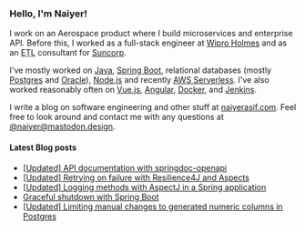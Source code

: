 ### Hello, I'm Naiyer!

I work on an Aerospace product where I build microservices and enterprise API. Before this, I worked as a full-stack engineer at [Wipro Holmes](https://www.wipro.com/holmes/) and as an <abbr title="Extract Transform Load">ETL</abbr> consultant for [Suncorp](https://www.suncorp.com.au/).

I've mostly worked on [Java](https://openjdk.java.net/), [Spring Boot](https://spring.io/projects/spring-boot), relational databases (mostly [Postgres](https://www.postgresql.org/) and [Oracle](https://www.oracle.com/database/)), [Node.js](https://nodejs.org/en/) and recently [AWS Serverless](https://aws.amazon.com/serverless/). I've also worked reasonably often on [Vue.js](https://vuejs.org/), [Angular](https://angular.io/), [Docker](https://www.docker.com/), and [Jenkins](https://www.jenkins.io/).

I write a blog on software engineering and other stuff at [naiyerasif.com](https://www.naiyerasif.com). Feel free to look around and contact me with any questions at [@naiyer@mastodon.design](https://mastodon.design/@naiyer).

#### Latest Blog posts

<!-- BLOG-POST-LIST:START -->
- [[Updated] API documentation with springdoc-openapi](https://www.naiyerasif.com/post/2020/06/27/api-documentation-with-springdoc-openapi/)
- [[Updated] Retrying on failure with Resilience4J and Aspects](https://www.naiyerasif.com/post/2020/09/26/retrying-on-failure-with-resilience4j-and-aspects/)
- [[Updated] Logging methods with AspectJ in a Spring application](https://www.naiyerasif.com/post/2020/09/13/logging-methods-with-aspectj-in-a-spring-application/)
- [Graceful shutdown with Spring Boot](https://www.naiyerasif.com/post/2023/10/22/graceful-shutdown-with-spring-boot/)
- [[Updated] Limiting manual changes to generated numeric columns in Postgres](https://www.naiyerasif.com/post/2023/10/02/limiting-manual-changes-to-generated-numeric-columns-in-postgres/)
<!-- BLOG-POST-LIST:END -->
